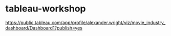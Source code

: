 # tableau-workshop

https://public.tableau.com/app/profile/alexander.wright/viz/movie_industry_dashboard/Dashboard1?publish=yes
